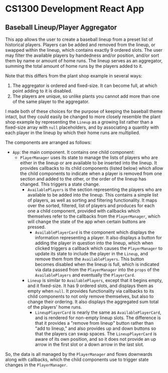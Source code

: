 # CS1300 Development React App
## Baseball Lineup/Player Aggregator

This app allows the user to create a baseball lineup from a preset list of historical players. Players can be added and removed from the lineup, or swapped within the lineup, which contains exactly 9 ordered slots. The user may filter the available players by handedness and/or position, and/or sort them by name or amount of home runs. The lineup serves as an aggregator, summing the total amount of home runs by the players added to it.

Note that this differs from the plant shop example in several ways:
1. The aggregator is ordered and fixed-size. It can become full, at which point adding to it is disabled.
2. The players are unique, so unlike plants you cannot add more than one of the same player to the aggregator.

I made both of these choices for the purpose of keeping the baseball theme intact, but they could easily be changed to more closely resemble the plant shop example by representing the `Lineup` as a growing list rather than a fixed-size array with `null` placeholders, and by associating a quantity with each player in the lineup by which their home runs are multiplied.

The components are arranged as follows:

* `App`: the main component. It contains one child component:
  * `PlayerManager` uses its state to manage the lists of players who are either in the lineup or are available to be inserted into the lineup. It provides callbacks to its child components (listed below) which allow the child components to indicate when a player is removed from one section and added to the other, or the order of the lineup has changed. This triggers a state change.
    * `AvailablePlayers` is the section representing the players who are available to be added into the lineup. This contains a simple list of players, as well as sorting and filtering functionality. It maps over the sorted, filtered, list of players and produces for each one a child component, provided with callbacks which themselves refer to the callbacks from the `PlayerManager`, which will change the state of the app when certain buttons are pressed.
      * `AvailablePlayerCard` is the component which displays the information representing a player. It also displays a button for adding the player in question into the lineup, which when clicked triggers a callback which causes the `PlayerManager` to update its state to include the player in the `Lineup`, and remove them from the `AvailablePlayers`. This button becomes disabled when the lineup is full, which is indicated via data passed from the `PlayerManager` into the `props` of the `AvailablePlayers` and eventually the `PlayerCard`.
    * `Lineup` is similar to `AvailablePlayers`, except that it begins empty, and it fixed-size. It has 9 ordered slots, and displays them as empty when `null`. It provides functionality via callbacks to its child components to not only remove themselves, but also to change their ordering. It also displays the aggregated sum total of the players' home runs.
      * `LineupPlayerCard` is nearly the same as `AvailablePlayerCard`, and is rendered for non-empty lineup slots. The difference is that it provides a "remove from lineup" button rather than "add to lineup," and also provides up and down buttons so that the players can swap spaces. The `LineupPlayerCard` is aware of its own position, and so it does not provide an up arrow in the first slot or a down arrow in the last slot.

So, the data is all managed by the `PlayerManager` and flows downwards along with callbacks, which the child components use to trigger state changes in the `PlayerManager`.
